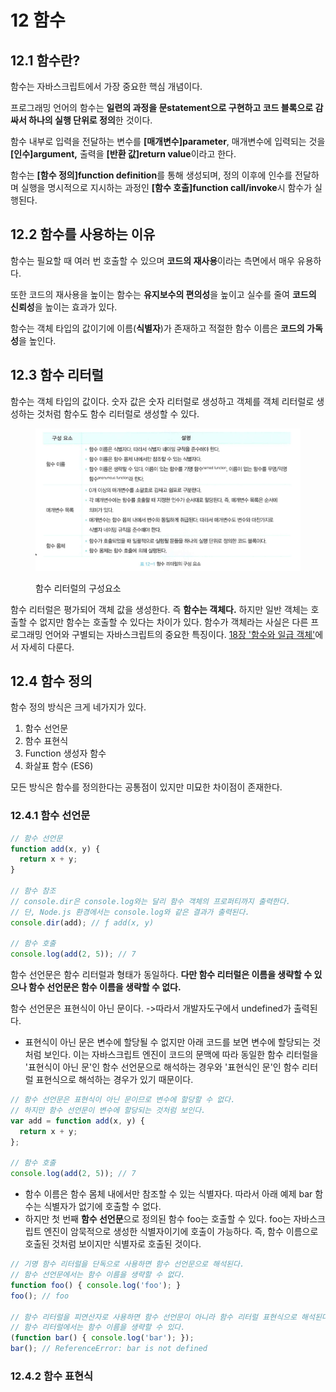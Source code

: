 # 12 함수

## 12.1 함수란?

함수는 자바스크립트에서 가장 중요한 핵심 개념이다.

&#x20;프로그래밍 언어의 함수는 **일련의 과정을 문statement으로 구현하고 코드 블록으로 감싸서 하나의 실행 단위로 정의**한 것이다.&#x20;

함수 내부로 입력을 전달하는 변수를 **\[매개변수]parameter**, 매개변수에 입력되는 것을 **\[인수]argument,** 출력을 **\[반환 값]return value**이라고 한다.

함수는 **\[함수 정의]function definition**를 통해 생성되며, 정의 이후에 인수를 전달하며 실행을 명시적으로 지시하는 과정인 **\[함수 호출]function call/invoke**시 함수가 실행된다.

## 12.2 함수를 사용하는 이유&#x20;

함수는 필요할 때 여러 번 호출할 수 있으며 **코드의 재사용**이라는 측면에서 매우 유용하다.&#x20;

또한 코드의 재사용을 높이는 함수는 **유지보수의 편의성**을 높이고 실수를 줄여 **코드의 신뢰성**을 높이는 효과가 있다.

함수는 객체 타입의 값이기에 이름(**식별자**)가 존재하고 적절한 함수 이름은 **코드의 가독성**을 높인다.

## 12.3 함수 리터럴

함수는 객체 타입의 값이다. 숫자 값은 숫자 리터럴로 생성하고 객체를 객체 리터럴로 생성하는 것처럼 함수도 함수 리터럴로 생성할 수 있다.

<figure><img src=".gitbook/assets/image.png" alt=""><figcaption><p>함수 리터럴의 구성요소</p></figcaption></figure>

함수 리터럴은 평가되어 객체 값을 생성한다. 즉 **함수는 객체다.** 하지만 일반 객체는 호출할 수 없지만 함수는 호출할 수 있다는 차이가 있다. 함수가 객체라는 사실은 다른 프로그래밍 언어와 구별되는 자바스크립트의 중요한 특징이다. [18장 '함수와 일급 객체'](18.md)에서 자세히 다룬다.

## 12.4 함수 정의&#x20;

함수 정의 방식은 크게 네가지가 있다.&#x20;

1. 함수 선언문
2. 함수 표현식
3. Function 생성자 함수
4. 화살표 함수 (ES6)

모든 방식은 함수를 정의한다는 공통점이 있지만 미묘한 차이점이 존재한다.&#x20;

### 12.4.1 함수 선언문&#x20;

```javascript
// 함수 선언문
function add(x, y) {
  return x + y;
}

// 함수 참조
// console.dir은 console.log와는 달리 함수 객체의 프로퍼티까지 출력한다.
// 단, Node.js 환경에서는 console.log와 같은 결과가 출력된다.
console.dir(add); // ƒ add(x, y)

// 함수 호출
console.log(add(2, 5)); // 7
```

함수 선언문은 함수 리터럴과 형태가 동일하다. **다만 함수 리터럴은 이름을 생략할 수 있으나 함수 선언문은 함수 이름을 생략할 수 없다.**

함수 선언문은 표현식이 아닌 문이다. ->따라서 개발자도구에서 undefined가 출력된다.

* 표현식이 아닌 문은 변수에 할당될 수 없지만 아래 코드를 보면 변수에 할당되는 것처럼 보인다. 이는 자바스크립트 엔진이 코드의 문맥에 따라 동일한 함수 리터럴을 '표현식이 아닌 문'인 함수 선언문으로 해석하는 경우와 '표현식인 문'인 함수 리터럴 표현식으로 해석하는 경우가 있기 때문이다.&#x20;

```javascript
// 함수 선언문은 표현식이 아닌 문이므로 변수에 할당할 수 없다.
// 하지만 함수 선언문이 변수에 할당되는 것처럼 보인다.
var add = function add(x, y) {
  return x + y;
};

// 함수 호출
console.log(add(2, 5)); // 7
```

* 함수 이름은 함수 몸체 내에서만 참조할 수 있는 식별자다. 따라서 아래 예제 bar 함수는 식별자가 없기에 호출할 수 없다.&#x20;
* 하지만 첫 번째 **함수 선언문**으로 정의된 함수 foo는 호출할 수 있다. foo는 자바스크립트 엔진이 암묵적으로 생성한 식별자이기에 호출이 가능하다. 즉, 함수 이름으로 호출된 것처럼 보이지만 식별자로 호출된 것이다.

```javascript
// 기명 함수 리터럴을 단독으로 사용하면 함수 선언문으로 해석된다.
// 함수 선언문에서는 함수 이름을 생략할 수 없다.
function foo() { console.log('foo'); }
foo(); // foo

// 함수 리터럴을 피연산자로 사용하면 함수 선언문이 아니라 함수 리터럴 표현식으로 해석된다.
// 함수 리터럴에서는 함수 이름을 생략할 수 있다.
(function bar() { console.log('bar'); });
bar(); // ReferenceError: bar is not defined
```

### 12.4.2 함수 표현식 



##

